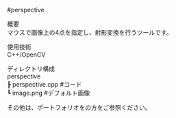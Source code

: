 #perspective  
  
概要  
マウスで画像上の4点を指定し、射影変換を行うツールです。  
  
使用技術  
C++/OpenCV  
  
ディレクトリ構成  
perspective  
┣ perspective.cpp #コード  
┗ image.png       #デフォルト画像  
  
その他は、ポートフォリオをの方をご参照ください。
